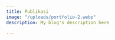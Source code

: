 ```yaml
---
title: Publikasi
image: "/uploads/portfolio-2.webp"
description: My blog's description here

---
```

